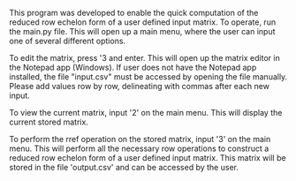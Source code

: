 This program was developed to enable the quick computation of the reduced row echelon form of a user defined input matrix. To operate, run the main.py file. This will open up a main menu, where the user can input one of several different options.

To edit the matrix, press '3 and enter. This will open up the matrix editor in the Notepad app (Windows). If user does not have the Notepad app installed, the file "input.csv" must be accessed by opening the file manually. Please add values row by row, delineating with commas after each new input.

To view the current matrix, input '2' on the main menu. This will display the current stored matrix.

To perform the rref operation on the stored matrix, input '3' on the main menu. This will perform all the necessary row operations to construct a reduced row echelon form of a user defined input matrix. This matrix will be stored in the file 'output.csv' and can be accessed by the user.
